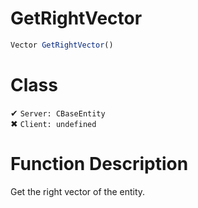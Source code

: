 # GetRightVector
```js
Vector GetRightVector()
```
# Class
✔ `Server: CBaseEntity`  
✖ `Client: undefined`  

# Function Description
Get the right vector of the entity.
